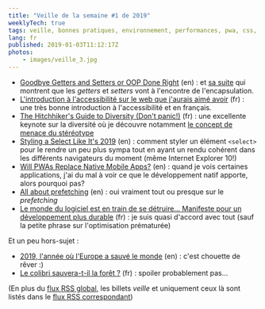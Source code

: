 ```yaml
---
title: "Veille de la semaine #1 de 2019"
weeklyTech: true
tags: veille, bonnes pratiques, environnement, performances, pwa, css, video, accessibilité, code, domain driven design
lang: fr
published: 2019-01-03T11:12:17Z
photos:
    - images/veille_3.jpg
---
```

* [Goodbye Getters and Setters or OOP Done Right](https://medium.com/@noj.rekca/goodbye-getters-and-setters-or-oop-done-right-4a2927d08789) (en)&nbsp;: et [sa suite](https://medium.com/@noj.rekca/goodbye-getters-and-setters-part-ii-a21fd1fca439) qui montrent que les *getters* et *setters* vont à l'encontre de l'encapsulation.
* [L'introduction à l'accessibilité sur le web que j'aurais aimé avoir](https://mae.ovh/blog/lintroduction-a-laccessibilite-sur-le-web-que-jaurais-aime-avoir/) (fr)&nbsp;: une très bonne introduction à l'accessibilité et en français.
* [The Hitchhiker's Guide to Diversity (Don't panic!)](https://www.youtube.com/watch?v=znX4pFJdiYg) (fr)&nbsp;: une excellente keynote sur la diversité où je découvre notamment [le concept de menace du stéréotype](https://fr.wikipedia.org/wiki/Menace_du_st%C3%A9r%C3%A9otype)
* [Styling a Select Like It's 2019](https://www.filamentgroup.com/lab/select-css.html) (en)&nbsp;: comment styler un élément `<select>` pour le rendre un peu plus sympa tout en ayant un rendu cohérent dans les différents navigateurs du moment (même Internet Explorer 10!)
* [Will PWAs Replace Native Mobile Apps?](https://www.smashingmagazine.com/2018/12/pwa-native-mobile-apps/#top) (en)&nbsp;: quand je vois certaines applications, j'ai du mal à voir ce que le développement natif apporte, alors pourquoi pas?
* [All about prefetching](https://calendar.perfplanet.com/2018/all-about-prefetching/) (en)&nbsp;: oui vraiment tout ou presque sur le *prefetching*
* [Le monde du logiciel est en train de se détruire… Manifeste pour un développement plus durable](https://greenspector.com/fr/articles/2018-12-11-manifeste-developpement-plus-durable/) (fr)&nbsp;: je suis quasi d'accord avec tout (sauf la petite phrase sur l'optimisation prématurée)

Et un peu hors-sujet&nbsp;:

* [2019, l'année où l'Europe a sauvé le monde](https://usbeketrica.com/article/2019-l-annee-ou-l-europe-a-sauve-le-monde) (en)&nbsp;: c'est chouette de rêver :)
* [Le colibri sauvera-t-il la forêt ?](https://journaldecologiecritique.wordpress.com/2018/12/31/le-colibri-sauvera-t-il-la-foret/) (fr)&nbsp;: spoiler probablement pas…

(En plus du [flux RSS global](/rss.xml), les billets *veille*
et uniquement ceux là sont listés dans le [flux RSS correspondant](/rss/veille.xml))
